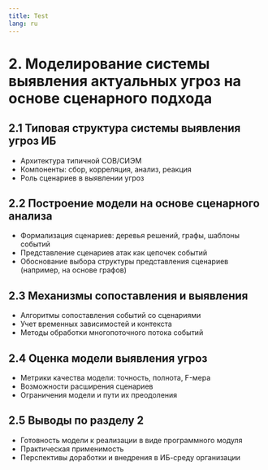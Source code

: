 ```yaml
---
title: Test
lang: ru
---
```


# 2. Моделирование системы выявления актуальных угроз на основе сценарного подхода

## 2.1 Типовая структура системы выявления угроз ИБ

- Архитектура типичной СОВ/СИЭМ
- Компоненты: сбор, корреляция, анализ, реакция
- Роль сценариев в выявлении угроз

## 2.2 Построение модели на основе сценарного анализа

- Формализация сценариев: деревья решений, графы, шаблоны событий
- Представление сценариев атак как цепочек событий
- Обоснование выбора структуры представления сценариев (например, на основе графов)

## 2.3 Механизмы сопоставления и выявления

- Алгоритмы сопоставления событий со сценариями
- Учет временных зависимостей и контекста
- Методы обработки многопоточного потока событий

## 2.4 Оценка модели выявления угроз

- Метрики качества модели: точность, полнота, F-мера
- Возможности расширения сценариев
- Ограничения модели и пути их преодоления

## 2.5 Выводы по разделу 2

- Готовность модели к реализации в виде программного модуля
- Практическая применимость
- Перспективы доработки и внедрения в ИБ-среду организации
